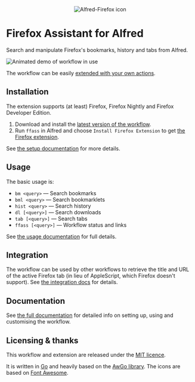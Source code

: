 <div align="center">
  <img src="https://github.com/deanishe/alfred-firefox/blob/master/icon.png" alt="Alfred-Firefox icon" title="Alfred-Firefox icon"/>
</div>

Firefox Assistant for Alfred
============================

Search and manipulate Firefox's bookmarks, history and tabs from Alfred.

![Animated demo of workflow in use][demo]

The workflow can be easily [extended with your own actions][scripts].

Installation
------------

The extension supports (at least) Firefox, Firefox Nightly and Firefox Developer Edition.

1. Download and install the [latest version of the workflow][workflow].
2. Run `ffass` in Alfred and choose `Install Firefox Extension` to get [the Firefox extension][addon].

See [the setup documentation][setup] for more details.


Usage
-----

The basic usage is:

- `bm <query>` — Search bookmarks
- `bml <query>` — Search bookmarklets
- `hist <query>` — Search history
- `dl [<query>]` — Search downloads
- `tab [<query>]` — Search tabs
- `ffass [<query>]` — Workflow status and links

See [the usage documentation][usage] for full details.


Integration
-----------

The workflow can be used by other workflows to retrieve the title and URL of the active Firefox tab (in lieu of AppleScript, which Firefox doesn't support). See [the integration docs][integration] for details.


Documentation
-------------

See [the full documentation][docs] for detailed info on setting up, using and customising the workflow.


Licensing & thanks
------------------

This workflow and extension are released under the [MIT licence][licence].

It is written in [Go][go] and heavily based on the [AwGo library][awgo]. The icons are based on [Font Awesome][fontawesome].


[addon]: https://addons.mozilla.org/en-US/firefox/addon/alfred-launcher-integration/
[licence]: https://github.com/deanishe/alfred-firefox/blob/master/LICENCE.txt
[workflow]: https://github.com/deanishe/alfred-firefox/releases/latest
[demo]: https://github.com/deanishe/alfred-firefox/blob/master/demo.gif
[docs]: https://github.com/deanishe/alfred-firefox/blob/master/doc/index.md
[scripts]: https://github.com/deanishe/alfred-firefox/blob/master/doc/scripts.md
[integration]: https://github.com/deanishe/alfred-firefox/blob/master/doc/integration.md
[usage]: https://github.com/deanishe/alfred-firefox/blob/master/doc/usage.md
[setup]: https://github.com/deanishe/alfred-firefox/blob/master/doc/setup.md
[go]: https://golang.org
[awgo]: https://github.com/deanishe/awgo
[fontawesome]: https://fontawesome.com/

